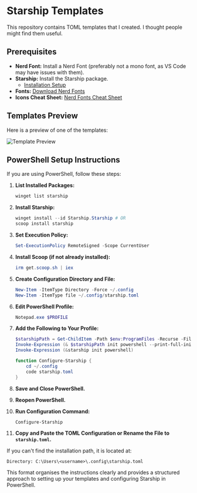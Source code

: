 # Starship Templates

This repository contains TOML templates that I created. I thought people might find them useful.

## Prerequisites

- **Nerd Font:** Install a Nerd Font (preferably not a mono font, as VS Code may have issues with them).
- **Starship:** Install the Starship package.
  - [Installation Setup](https://github.com/starship/starship)
- **Fonts:** [Download Nerd Fonts](https://www.nerdfonts.com/font-downloads)
- **Icons Cheat Sheet:** [Nerd Fonts Cheat Sheet](https://www.nerdfonts.com/cheat-sheet)

## Templates Preview

Here is a preview of one of the templates:

![Template Preview](https://github.com/user-attachments/assets/aaf6cfe1-cd3b-46b9-8943-57c172209f1a)

## PowerShell Setup Instructions

If you are using PowerShell, follow these steps:

1. **List Installed Packages:**
   ```powershell
   winget list starship
   ```

2. **Install Starship:**
   ```powershell
   winget install --id Starship.Starship # OR
   scoop install starship
   ```

3. **Set Execution Policy:**
   ```powershell
   Set-ExecutionPolicy RemoteSigned -Scope CurrentUser
   ```

4. **Install Scoop (if not already installed):**
   ```powershell
   irm get.scoop.sh | iex
   ```

5. **Create Configuration Directory and File:**
   ```powershell
   New-Item -ItemType Directory -Force ~/.config
   New-Item -ItemType file ~/.config/starship.toml
   ```

6. **Edit PowerShell Profile:**
   ```powershell
   Notepad.exe $PROFILE
   ```

7. **Add the Following to Your Profile:**
   ```powershell
   $starshipPath = Get-ChildItem -Path $env:ProgramFiles -Recurse -Filter "starship.exe" -ErrorAction SilentlyContinue | Select-Object -First 1 -ExpandProperty FullName
   Invoke-Expression (& $starshipPath init powershell --print-full-init | Out-String)
   Invoke-Expression (&starship init powershell)

   function Configure-Starship {
       cd ~/.config
       code starship.toml
   }
   ```

8. **Save and Close PowerShell.**

9. **Reopen PowerShell.**

10. **Run Configuration Command:**
    ```powershell
    Configure-Starship
    ```

11. **Copy and Paste the TOML Configuration or Rename the File to `starship.toml`.**

   If you can't find the installation path, it is located at:
   ```
   Directory: C:\Users\<username>\.config\starship.toml
   ```

This format organises the instructions clearly and provides a structured approach to setting up your templates and configuring Starship in PowerShell.
